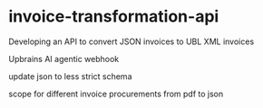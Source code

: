 # invoice-transformation-api
Developing an API to convert JSON invoices to UBL XML invoices

Upbrains AI agentic webhook

update json to less strict schema

scope for different invoice procurements from pdf to json
